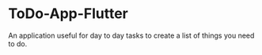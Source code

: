 # ToDo-App-Flutter
An application useful for day to day tasks to create a list of things you need to do.
